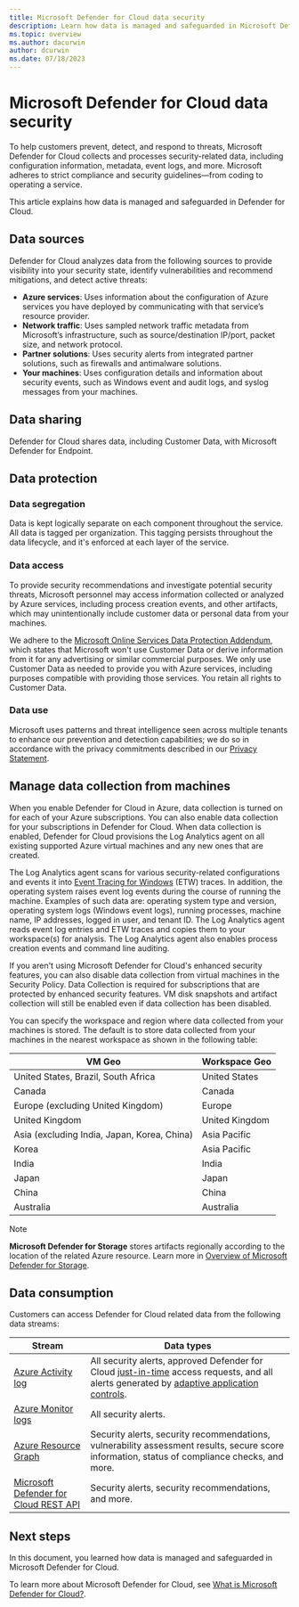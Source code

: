 ```yaml
---
title: Microsoft Defender for Cloud data security
description: Learn how data is managed and safeguarded in Microsoft Defender for Cloud.
ms.topic: overview
ms.author: dacurwin
author: dcurwin
ms.date: 07/18/2023
---
```

# Microsoft Defender for Cloud data security

To help customers prevent, detect, and respond to threats, Microsoft Defender for Cloud collects and processes security-related data, including configuration information, metadata, event logs, and more. Microsoft adheres to strict compliance and security guidelines—from coding to operating a service.

This article explains how data is managed and safeguarded in Defender for Cloud.

## Data sources
Defender for Cloud analyzes data from the following sources to provide visibility into your security state, identify vulnerabilities and recommend mitigations, and detect active threats:

- **Azure services**: Uses information about the configuration of Azure services you have deployed by communicating with that service’s resource provider.
- **Network traffic**: Uses sampled network traffic metadata from Microsoft’s infrastructure, such as source/destination IP/port, packet size, and network protocol.
- **Partner solutions**: Uses security alerts from integrated partner solutions, such as firewalls and antimalware solutions.
- **Your machines**: Uses configuration details and information about security events, such as Windows event and audit logs, and syslog messages from your machines.

## Data sharing

Defender for Cloud shares data, including Customer Data, with Microsoft Defender for Endpoint.

## Data protection

### Data segregation
Data is kept logically separate on each component throughout the service. All data is tagged per organization. This tagging persists throughout the data lifecycle, and it's enforced at each layer of the service.

### Data access
To provide security recommendations and investigate potential security threats, Microsoft personnel may access information collected or analyzed by Azure services, including process creation events, and other artifacts, which may unintentionally include customer data or personal data from your machines. 

We adhere to the [Microsoft Online Services Data Protection Addendum](https://www.microsoftvolumelicensing.com/Downloader.aspx?DocumentId=17880), which states that Microsoft won't use Customer Data or derive information from it for any advertising or similar commercial purposes. We only use Customer Data as needed to provide you with Azure services, including purposes compatible with providing those services. You retain all rights to Customer Data.

### Data use
Microsoft uses patterns and threat intelligence seen across multiple tenants to enhance our prevention and detection capabilities; we do so in accordance with the privacy commitments described in our [Privacy Statement](https://privacy.microsoft.com/privacystatement).

## Manage data collection from machines
When you enable Defender for Cloud in Azure, data collection is turned on for each of your Azure subscriptions. You can also enable data collection for your subscriptions in Defender for Cloud. When data collection is enabled, Defender for Cloud provisions the Log Analytics agent on all existing supported Azure virtual machines and any new ones that are created.

The Log Analytics agent scans for various security-related configurations and events it into [Event Tracing for Windows](/windows/win32/etw/event-tracing-portal) (ETW) traces. In addition, the operating system raises event log events during the course of running the machine. Examples of such data are: operating system type and version, operating system logs (Windows event logs), running processes, machine name, IP addresses, logged in user, and tenant ID. The Log Analytics agent reads event log entries and ETW traces and copies them to your workspace(s) for analysis. The Log Analytics agent also enables process creation events and command line auditing.

If you aren't using Microsoft Defender for Cloud's enhanced security features, you can also disable data collection from virtual machines in the Security Policy. Data Collection is required for subscriptions that are protected by enhanced security features. VM disk snapshots and artifact collection will still be enabled even if data collection has been disabled.

You can specify the workspace and region where data collected from your machines is stored. The default is to store data collected from your machines in the nearest workspace as shown in the following table:

| VM Geo                                      | Workspace Geo  |
|---------------------------------------------|----------------|
| United States, Brazil, South Africa         | United States  |
| Canada                                      | Canada         |
| Europe (excluding United Kingdom)           | Europe         |
| United Kingdom                              | United Kingdom |
| Asia (excluding India, Japan, Korea, China) | Asia Pacific   |
| Korea                                       | Asia Pacific   |
| India                                       | India          |
| Japan                                       | Japan          |
| China                                       | China          |
| Australia                                   | Australia      |


> [!NOTE]
> **Microsoft Defender for Storage** stores artifacts regionally according to the location of the related Azure resource. Learn more in [Overview of Microsoft Defender for Storage](defender-for-storage-introduction.md).


## Data consumption
Customers can access Defender for Cloud related data from the following data streams:

| Stream                                                                                | Data types                                                                                                                                                                                                          |
|---------------------------------------------------------------------------------------|---------------------------------------------------------------------------------------------------------------------------------------------------------------------------------------------------------------------|
| [Azure Activity log](../azure-monitor/essentials/activity-log.md)                       | All security alerts, approved Defender for Cloud [just-in-time](just-in-time-access-usage.md) access requests, and all alerts generated by [adaptive application controls](adaptive-application-controls.md).|
| [Azure Monitor logs](../azure-monitor/data-platform.md)                      | All security alerts.                                                                                                                                                                                                |
| [Azure Resource Graph](../governance/resource-graph/overview.md)                      | Security alerts, security recommendations, vulnerability assessment results, secure score information, status of compliance checks, and more.                                                                       |
| [Microsoft Defender for Cloud REST API](/rest/api/defenderforcloud/) | Security alerts, security recommendations, and more.                                                                                                                                                                |


## Next steps

In this document, you learned how data is managed and safeguarded in Microsoft Defender for Cloud. 

To learn more about Microsoft Defender for Cloud, see [What is Microsoft Defender for Cloud?](defender-for-cloud-introduction.md).
